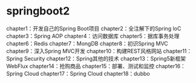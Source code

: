 # springboot2
chapter1：开发自己的Spring Boot项目
chapter2：全注解下的Spring loC
chapter3：Spring AOP
chapter4：访问数据库
chapter5：据库事务处理
chapter6：Redis
chapter7：MongDB
chapter8：初识Spring MVC
chapter9：深入Spring MVC开发
chapter10：构建REST风格网站
chapter11：Spring Security
chapter12：Spring其他的技术
chapter13：Spring5新框架WebFlux
chapter14：抢购商品
chapter15：部署、测试和监控
chapter16：Spring Cloud
chapter17：Spring Cloud
chapter18：dubbo
